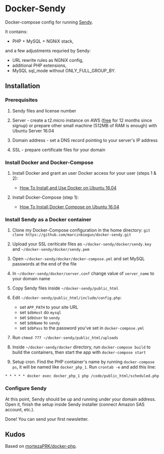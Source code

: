 # Docker-Sendy

Docker-compose config for running [Sendy](https://sendy.co).

It contains:

* PHP + MySQL + NGNiX stack,

and a few adjustments requried by Sendy:

* URL rewrite rules as NGNiX config,
* additional PHP extensions,
* MySQL sql_mode without ONLY_FULL_GROUP_BY.

## Installation

### Prerequisites

1. Sendy files and license number

2. Server - create a t2.micro instance on AWS ([free](https://aws.amazon.com/free) for 12 months since signup)
or prepare other small machine (512MB of RAM is enough) with Ubuntu Server 16.04

3. Domain address - set a DNS record pointing to your server's IP address

4. SSL - prepare certificate files for your domain

### Install Docker and Docker-Compose

1. Install Docker and grant an user Docker access for your user (steps 1 & 2):
    * [How To Install and Use Docker on Ubuntu 16.04](https://www.digitalocean.com/community/tutorials/how-to-install-and-use-docker-on-ubuntu-16-04)

2. Install Docker-Compose (step 1):
    * [How To Install Docker Compose on Ubuntu 16.04](https://www.digitalocean.com/community/tutorials/how-to-install-docker-compose-on-ubuntu-16-04)

### Install Sendy as a Docker container

1. Clone my Docker-Compose configuration in the home directory: `git clone https://github.com/marcinbiegun/docker-sendy.git`

2. Upload your SSL ceriticate files as `~/docker-sendy/docker/sendy.key` and `~/docker-sendy/docker/sendy.pem`

3. Open `~/docker-sendy/docker/docker-compose.yml` and set MySQL passwords at the end of the file

4. In `~/docker-sendy/docker/server.conf` change value of `server_name` to your domain name

5. Copy Sendy files inside `~/docker-sendy/public_html`

6. Edit `~/docker-sendy/public_html/include/config.php`:
    * set `APP_PATH` to your site URL
    * set `$dbHost` do `mysql`
    * set `$dbUser` to `sendy`
    * set `$dbName` to `sendy`
    * set `$dbPass` to the password you've set in `docker-compose.yml`

6. Run `chmod 777 ~/docker-sendy/public_html/uploads`

7. Inside `~/docker-sendy/docker` directory, run `docker-compose build` to build the containers, then start the app with `docker-compose start`

8. Setup cron. Find the PHP container's name by running `docker-compose ps`, it will be named like `docker_php_1`.  Run `crontab -e` and add this line:

```
* * * * * docker exec docker_php_1 php /code/public_html/scheduled.php
```

### Configure Sendy

At this point, Sendy should be up and running under your domain address. Open it, finish the setup inside Sendy installer (connect Amazon SAS account, etc.).

Done! You can send your first newsletter.


## Kudos

Based on [mortezaPRK/docker-php](https://github.com/mortezaPRK/docker-php).
